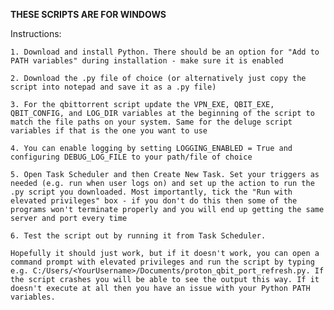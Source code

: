 **THESE SCRIPTS ARE FOR WINDOWS**

Instructions:

    1. Download and install Python. There should be an option for "Add to PATH variables" during installation - make sure it is enabled

    2. Download the .py file of choice (or alternatively just copy the script into notepad and save it as a .py file)

    3. For the qbittorrent script update the VPN_EXE, QBIT_EXE, QBIT_CONFIG, and LOG_DIR variables at the beginning of the script to match the file paths on your system. Same for the deluge script variables if that is the one you want to use

    4. You can enable logging by setting LOGGING_ENABLED = True and configuring DEBUG_LOG_FILE to your path/file of choice

    5. Open Task Scheduler and then Create New Task. Set your triggers as needed (e.g. run when user logs on) and set up the action to run the .py script you downloaded. Most importantly, tick the "Run with elevated privileges" box - if you don't do this then some of the programs won't terminate properly and you will end up getting the same server and port every time

    6. Test the script out by running it from Task Scheduler.

    Hopefully it should just work, but if it doesn't work, you can open a command prompt with elevated privileges and run the script by typing e.g. C:/Users/<YourUsername>/Documents/proton_qbit_port_refresh.py. If the script crashes you will be able to see the output this way. If it doesn't execute at all then you have an issue with your Python PATH variables.
